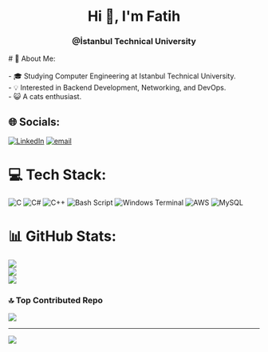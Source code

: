 <h1 align="center">Hi 👋, I'm Fatih </h1>
<h3 align="center">@İstanbul Technical University</h3>
# 💫 About Me:
<br><br>- 🎓 Studying Computer Engineering at Istanbul Technical University.<br>- 💡 Interested in Backend Development, Networking, and DevOps.<br>- 😺 A cats enthusiast.


## 🌐 Socials:
[![LinkedIn](https://img.shields.io/badge/LinkedIn-%230077B5.svg?logo=linkedin&logoColor=white)](https://linkedin.com/in/fatihserdar) [![email](https://img.shields.io/badge/Email-D14836?logo=gmail&logoColor=white)](mailto:fscakmak@proton.me) 

# 💻 Tech Stack:
![C](https://img.shields.io/badge/c-%2300599C.svg?style=plastic&logo=c&logoColor=white) ![C#](https://img.shields.io/badge/c%23-%23239120.svg?style=plastic&logo=csharp&logoColor=white) ![C++](https://img.shields.io/badge/c++-%2300599C.svg?style=plastic&logo=c%2B%2B&logoColor=white) ![Bash Script](https://img.shields.io/badge/bash_script-%23121011.svg?style=plastic&logo=gnu-bash&logoColor=white) ![Windows Terminal](https://img.shields.io/badge/Windows%20Terminal-%234D4D4D.svg?style=plastic&logo=windows-terminal&logoColor=white) ![AWS](https://img.shields.io/badge/AWS-%23FF9900.svg?style=plastic&logo=amazon-aws&logoColor=white) ![MySQL](https://img.shields.io/badge/mysql-4479A1.svg?style=plastic&logo=mysql&logoColor=white)
# 📊 GitHub Stats:
![](https://github-readme-stats.vercel.app/api?username=yatuk&theme=dark&hide_border=false&include_all_commits=false&count_private=false)<br/>
![](https://nirzak-streak-stats.vercel.app/?user=yatuk&theme=dark&hide_border=false)<br/>
![](https://github-readme-stats.vercel.app/api/top-langs/?username=yatuk&theme=dark&hide_border=false&include_all_commits=false&count_private=false&layout=compact)

### 🔝 Top Contributed Repo
![](https://github-contributor-stats.vercel.app/api?username=yatuk&limit=5&theme=dark&combine_all_yearly_contributions=true)

---
[![](https://visitcount.itsvg.in/api?id=yatuk&icon=0&color=6)](https://visitcount.itsvg.in)

<!-- Proudly created with GPRM ( https://gprm.itsvg.in ) -->
